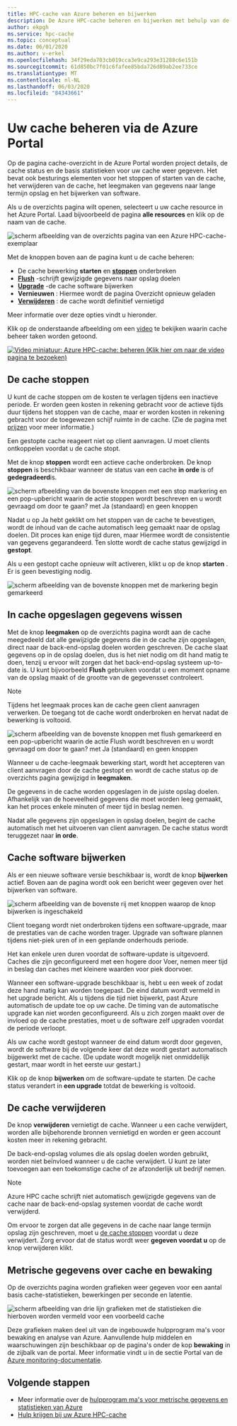 ```yaml
---
title: HPC-cache van Azure beheren en bijwerken
description: De Azure HPC-cache beheren en bijwerken met behulp van de Azure Portal
author: ekpgh
ms.service: hpc-cache
ms.topic: conceptual
ms.date: 06/01/2020
ms.author: v-erkel
ms.openlocfilehash: 34f29eda703cb019cca3e9ca293e31288c6e151b
ms.sourcegitcommit: 61d850bc7f01c6fafee85bda726d89ab2ee733ce
ms.translationtype: MT
ms.contentlocale: nl-NL
ms.lasthandoff: 06/03/2020
ms.locfileid: "84343661"
---
```

# <a name="manage-your-cache-from-the-azure-portal"></a>Uw cache beheren via de Azure Portal

Op de pagina cache-overzicht in de Azure Portal worden project details, de cache status en de basis statistieken voor uw cache weer gegeven. Het bevat ook besturings elementen voor het stoppen of starten van de cache, het verwijderen van de cache, het leegmaken van gegevens naar lange termijn opslag en het bijwerken van software.

Als u de overzichts pagina wilt openen, selecteert u uw cache resource in het Azure Portal. Laad bijvoorbeeld de pagina **alle resources** en klik op de naam van de cache.

![scherm afbeelding van de overzichts pagina van een Azure HPC-cache-exemplaar](media/hpc-cache-overview.png)

Met de knoppen boven aan de pagina kunt u de cache beheren:

* De cache bewerking **starten** en [**stoppen**](#stop-the-cache) onderbreken
* [**Flush**](#flush-cached-data) -schrijft gewijzigde gegevens naar opslag doelen
* [**Upgrade**](#upgrade-cache-software) -de cache software bijwerken
* **Vernieuwen** : Hiermee wordt de pagina Overzicht opnieuw geladen
* [**Verwijderen**](#delete-the-cache) : de cache wordt definitief vernietigd

Meer informatie over deze opties vindt u hieronder.

Klik op de onderstaande afbeelding om een [video](https://azure.microsoft.com/resources/videos/managing-hpc-cache/) te bekijken waarin cache beheer taken worden getoond.

[![Video miniatuur: Azure HPC-cache: beheren (Klik hier om naar de video pagina te bezoeken)](media/video5-manage.png)](https://azure.microsoft.com/resources/videos/managing-hpc-cache/)

## <a name="stop-the-cache"></a>De cache stoppen

U kunt de cache stoppen om de kosten te verlagen tijdens een inactieve periode. Er worden geen kosten in rekening gebracht voor de actieve tijds duur tijdens het stoppen van de cache, maar er worden kosten in rekening gebracht voor de toegewezen schijf ruimte in de cache. (Zie de pagina met [prijzen](https://aka.ms/hpc-cache-pricing) voor meer informatie.)

Een gestopte cache reageert niet op client aanvragen. U moet clients ontkoppelen voordat u de cache stopt.

Met de knop **stoppen** wordt een actieve cache onderbroken. De knop **stoppen** is beschikbaar wanneer de status van een cache **in orde** is of **gedegradeerd**is.

![scherm afbeelding van de bovenste knoppen met een stop markering en een pop-upbericht waarin de actie stoppen wordt beschreven en u wordt gevraagd om door te gaan? met Ja (standaard) en geen knoppen](media/stop-cache.png)

Nadat u op Ja hebt geklikt om het stoppen van de cache te bevestigen, wordt de inhoud van de cache automatisch leeg gemaakt naar de opslag doelen. Dit proces kan enige tijd duren, maar Hiermee wordt de consistentie van gegevens gegarandeerd. Ten slotte wordt de cache status gewijzigd in **gestopt**.

Als u een gestopt cache opnieuw wilt activeren, klikt u op de knop **starten** . Er is geen bevestiging nodig.

![scherm afbeelding van de bovenste knoppen met de markering begin gemarkeerd](media/start-cache.png)

## <a name="flush-cached-data"></a>In cache opgeslagen gegevens wissen

Met de knop **leegmaken** op de overzichts pagina wordt aan de cache meegedeeld dat alle gewijzigde gegevens die in de cache zijn opgeslagen, direct naar de back-end-opslag doelen worden geschreven. De cache slaat gegevens op in de opslag doelen, dus is het niet nodig om dit hand matig te doen, tenzij u ervoor wilt zorgen dat het back-end-opslag systeem up-to-date is. U kunt bijvoorbeeld **Flush** gebruiken voordat u een moment opname van de opslag maakt of de grootte van de gegevensset controleert.

> [!NOTE]
> Tijdens het leegmaak proces kan de cache geen client aanvragen verwerken. De toegang tot de cache wordt onderbroken en hervat nadat de bewerking is voltooid.

![scherm afbeelding van de bovenste knoppen met flush gemarkeerd en een pop-upbericht waarin de actie Flush wordt beschreven en u wordt gevraagd om door te gaan? met Ja (standaard) en geen knoppen](media/hpc-cache-flush.png)

Wanneer u de cache-leegmaak bewerking start, wordt het accepteren van client aanvragen door de cache gestopt en wordt de cache status op de overzichts pagina gewijzigd in **leegmaken**.

De gegevens in de cache worden opgeslagen in de juiste opslag doelen. Afhankelijk van de hoeveelheid gegevens die moet worden leeg gemaakt, kan het proces enkele minuten of meer tijd in beslag nemen.

Nadat alle gegevens zijn opgeslagen in opslag doelen, begint de cache automatisch met het uitvoeren van client aanvragen. De cache status wordt teruggezet naar **in orde**.

## <a name="upgrade-cache-software"></a>Cache software bijwerken

Als er een nieuwe software versie beschikbaar is, wordt de knop **bijwerken** actief. Boven aan de pagina wordt ook een bericht weer gegeven over het bijwerken van software.

![scherm afbeelding van de bovenste rij met knoppen waarop de knop bijwerken is ingeschakeld](media/hpc-cache-upgrade-button.png)

Client toegang wordt niet onderbroken tijdens een software-upgrade, maar de prestaties van de cache worden trager. Upgrade van software plannen tijdens niet-piek uren of in een geplande onderhouds periode.

Het kan enkele uren duren voordat de software-update is uitgevoerd. Caches die zijn geconfigureerd met een hogere door Voer, nemen meer tijd in beslag dan caches met kleinere waarden voor piek doorvoer.

Wanneer een software-upgrade beschikbaar is, hebt u een week of zodat deze hand matig kan worden toegepast. De eind datum wordt vermeld in het upgrade bericht. Als u tijdens die tijd niet bijwerkt, past Azure automatisch de update toe op uw cache. De timing van de automatische upgrade kan niet worden geconfigureerd. Als u zich zorgen maakt over de invloed op de cache prestaties, moet u de software zelf upgraden voordat de periode verloopt.

Als uw cache wordt gestopt wanneer de eind datum wordt door gegeven, wordt de software bij de volgende keer dat deze wordt gestart automatisch bijgewerkt met de cache. (De update wordt mogelijk niet onmiddellijk gestart, maar wordt in het eerste uur gestart.)

Klik op de knop **bijwerken** om de software-update te starten. De cache status verandert in **een upgrade** totdat de bewerking is voltooid.

## <a name="delete-the-cache"></a>De cache verwijderen

De knop **verwijderen** vernietigt de cache. Wanneer u een cache verwijdert, worden alle bijbehorende bronnen vernietigd en worden er geen account kosten meer in rekening gebracht.

De back-end-opslag volumes die als opslag doelen worden gebruikt, worden niet beïnvloed wanneer u de cache verwijdert. U kunt ze later toevoegen aan een toekomstige cache of ze afzonderlijk uit bedrijf nemen.

> [!NOTE]
> Azure HPC cache schrijft niet automatisch gewijzigde gegevens van de cache naar de back-end-opslag systemen voordat de cache wordt verwijderd.
>
> Om ervoor te zorgen dat alle gegevens in de cache naar lange termijn opslag zijn geschreven, moet u [de cache stoppen](#stop-the-cache) voordat u deze verwijdert. Zorg ervoor dat de status wordt weer **gegeven voordat u** op de knop verwijderen klikt.

## <a name="cache-metrics-and-monitoring"></a>Metrische gegevens over cache en bewaking

Op de overzichts pagina worden grafieken weer gegeven voor een aantal basis cache-statistieken, bewerkingen per seconde en latentie.

![scherm afbeelding van drie lijn grafieken met de statistieken die hierboven worden vermeld voor een voorbeeld cache](media/hpc-cache-overview-stats.png)

Deze grafieken maken deel uit van de ingebouwde hulpprogram ma's voor bewaking en analyse van Azure. Aanvullende hulp middelen en waarschuwingen zijn beschikbaar op de pagina's onder de kop **bewaking** in de zijbalk van de portal. Meer informatie vindt u in de sectie Portal van de [Azure monitoring-documentatie](../azure-monitor/insights/monitor-azure-resource.md#monitoring-in-the-azure-portal).

## <a name="next-steps"></a>Volgende stappen

* Meer informatie over de [hulpprogram ma's voor metrische gegevens en statistieken van Azure](../azure-monitor/index.yml)
* [Hulp krijgen bij uw Azure HPC-cache](hpc-cache-support-ticket.md)
